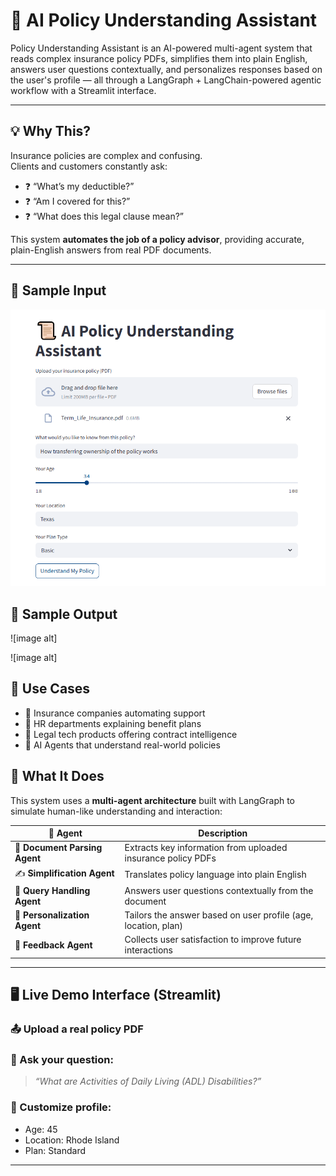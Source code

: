 # 🧠 AI Policy Understanding Assistant

Policy Understanding Assistant is an AI-powered multi-agent system that reads complex insurance policy PDFs, simplifies them into plain English, answers user questions contextually, and personalizes responses based on the user's profile — all through a LangGraph + LangChain-powered agentic workflow with a Streamlit interface.

---

## 💡 Why This?

Insurance policies are complex and confusing.  
Clients and customers constantly ask:

- ❓ “What’s my deductible?”
- ❓ “Am I covered for this?”
- ❓ “What does this legal clause mean?”

This system **automates the job of a policy advisor**, providing accurate, plain-English answers from real PDF documents.

---

## 📄 Sample Input

![image alt](https://github.com/imayushthakur/PolicyLens/blob/main/examples/Input/Input.PNG?raw=true)

## 📄 Sample Output

![image alt]

![image alt]

## 🎯 Use Cases

- 📑 Insurance companies automating support
- 💼 HR departments explaining benefit plans
- 📄 Legal tech products offering contract intelligence
- 🤖 AI Agents that understand real-world policies

## 🧠 What It Does

This system uses a **multi-agent architecture** built with LangGraph to simulate human-like understanding and interaction:

| 🧩 Agent                      | Description                                                    |
| ----------------------------- | -------------------------------------------------------------- |
| 📄 **Document Parsing Agent** | Extracts key information from uploaded insurance policy PDFs   |
| ✍️ **Simplification Agent**   | Translates policy language into plain English                  |
| 🤖 **Query Handling Agent**   | Answers user questions contextually from the document          |
| 🎯 **Personalization Agent**  | Tailors the answer based on user profile (age, location, plan) |
| 🔁 **Feedback Agent**         | Collects user satisfaction to improve future interactions      |

---

## 🖥️ Live Demo Interface (Streamlit)

### 📤 Upload a real policy PDF

### 💬 Ask your question:

> _“What are Activities of Daily Living (ADL) Disabilities?”_

### 👤 Customize profile:

- Age: 45
- Location: Rhode Island
- Plan: Standard

---
